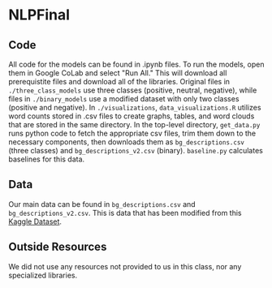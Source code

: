 # NLPFinal

## Code

All code for the models can be found in .ipynb files. To run the models,
open them in Google CoLab and select "Run All." This will download all
prerequistite files and download all of the libraries. Original files in `./three_class_models` use three classes (positive, neutral, negative),
while files in `./binary_models` use a modified dataset with only two
classes (positive and negative). In `./visualizations`,
`data_visualizations.R` utilizes word counts stored in .csv files to
create graphs, tables, and word clouds that are stored in the same
directory. In the top-level directory, `get_data.py` runs python code to
fetch the appropriate csv files, trim them down to the necessary
components, then downloads them as `bg_descriptions.csv` (three classes)
and `bg_descriptions_v2.csv` (binary). `baseline.py` calculates baselines
for this data.
## Data

Our main data can be found in `bg_descriptions.csv` and `bg_descriptions_v2.csv`.
This is data that has been modified from this 
[Kaggle Dataset](https://www.kaggle.com/datasets/jvanelteren/boardgamegeek-reviews).

## Outside Resources

We did not use any resources not provided to us in this class, nor any specialized libraries.
